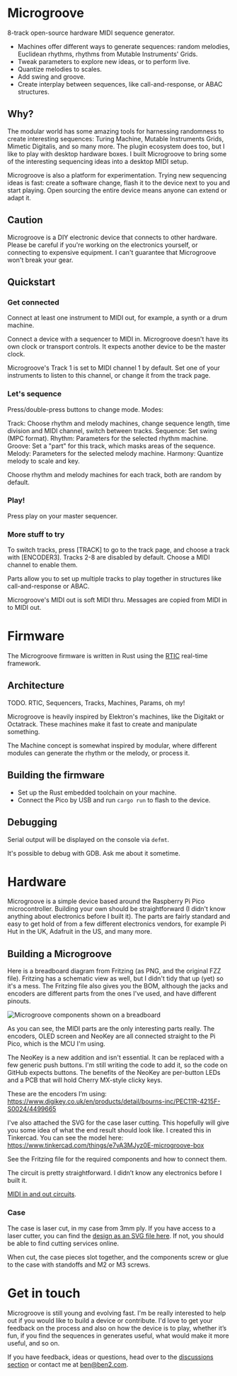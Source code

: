 # Microgroove

8-track open-source hardware MIDI sequence generator.

- Machines offer different ways to generate sequences: random melodies, Euclidean rhythms, rhythms 
  from Mutable Instruments' Grids.
- Tweak parameters to explore new ideas, or to perform live.
- Quantize melodies to scales.
- Add swing and groove.
- Create interplay between sequences, like call-and-response, or ABAC structures.

## Why?

The modular world has some amazing tools for harnessing randomness to create interesting sequences:
Turing Machine, Mutable Instruments Grids, Mimetic Digitalis, and so many more. The plugin ecosystem 
does too, but I like to play with desktop hardware boxes. I built Microgroove to bring some of the 
interesting sequencing ideas into a desktop MIDI setup.

Microgroove is also a platform for experimentation. Trying new sequencing ideas is fast: create a 
software change, flash it to the device next to you and start playing. Open sourcing the entire
device means anyone can extend or adapt it.

## Caution

Microgroove is a DIY electronic device that connects to other hardware. Please be careful if you're
working on the electronics yourself, or connecting to expensive equipment. I can't guarantee that
Microgroove won't break your gear.

## Quickstart

### Get connected

Connect at least one instrument to MIDI out, for example, a synth or a drum machine.

Connect a device with a sequencer to MIDI in. Microgroove doesn't have its own clock or transport
controls. It expects another device to be the master clock.

Microgroove's Track 1 is set to MIDI channel 1 by default. Set one of your instruments to listen to 
this channel, or change it from the track page.

### Let's sequence

Press/double-press buttons to change mode. Modes:

Track: Choose rhythm and melody machines, change sequence length, time division and MIDI channel,
switch between tracks.
Sequence: Set swing (MPC format).
Rhythm: Parameters for the selected rhythm machine.
Groove: Set a "part" for this track, which masks areas of the sequence.
Melody: Parameters for the selected melody machine.
Harmony: Quantize melody to scale and key.

Choose rhythm and melody machines for each track, both are random by default.

### Play!

Press play on your master sequencer.

### More stuff to try

To switch tracks, press [TRACK] to go to the track page, and choose a track with [ENCODER3]. Tracks 2-8 are disabled by default. Choose a MIDI channel to enable them.

Parts allow you to set up multiple tracks to play together in structures like call-and-response or ABAC.

Microgroove's MIDI out is soft MIDI thru. Messages are copied from MIDI in to MIDI out.

# Firmware

The Microgroove firmware is written in Rust using the [RTIC](https://rtic.rs) real-time framework.

## Architecture

TODO. RTIC, Sequencers, Tracks, Machines, Params, oh my!

Microgroove is heavily inspired by Elektron's machines, like the Digitakt or Octatrack. These
machines make it fast to create and manipulate something.

The Machine concept is somewhat inspired by modular, where different modules can generate the
rhythm or the melody, or process it.

## Building the firmware

- Set up the Rust embedded toolchain on your machine.
- Connect the Pico by USB and run `cargo run` to flash to the device.

## Debugging

Serial output will be displayed on the console via `defmt`.

It's possible to debug with GDB. Ask me about it sometime.

# Hardware

Microgroove is a simple device based around the Raspberry Pi Pico microcontroller.
Building your own should be straightforward (I didn't know anything about electronics before I built it).
The parts are fairly standard and easy to get hold of from a few different electronics vendors, for example Pi Hut in the UK, Adafruit in the US, and many more.

## Building a Microgroove

Here is a breadboard diagram from Fritzing (as PNG, and the original FZZ file). Fritzing has a schematic view as well, but I didn't tidy that up (yet) so it's a mess. The Fritzing file also gives you the BOM, although the jacks and encoders are different parts from the ones I've used, and have different pinouts.

![Microgroove components shown on a breadboard](https://github.com/afternoon/microgroove/blob/main/hardware/microgroove-circuit-breadboard.png)

As you can see, the MIDI parts are the only interesting parts really. The encoders, OLED screen and NeoKey are all connected straight to the Pi Pico, which is the MCU I'm using.

The NeoKey is a new addition and isn't essential. It can be replaced with a few generic push buttons. I'm still writing the code to add it, so the code on GitHub expects buttons. The benefits of the NeoKey are per-button LEDs and a PCB that will hold Cherry MX-style clicky keys.

These are the encoders I’m using: 
https://www.digikey.co.uk/en/products/detail/bourns-inc/PEC11R-4215F-S0024/4499665

I've also attached the SVG for the case laser cutting. This hopefully will give you some idea of what the end result should look like. I created this in Tinkercad. You can see the model here: https://www.tinkercad.com/things/e7vA3MJyz0E-microgroove-box

See the Fritzing file for the required components and how to connect them.

The circuit is pretty straightforward. I didn’t know any electronics before I built it.

[MIDI in and out circuits](https://diyelectromusic.wordpress.com/2021/02/15/midi-in-for-3-3v-microcontrollers/).

### Case

The case is laser cut, in my case from 3mm ply. If you have access to a laser cutter, you can find the [design as an SVG file here](https://github.com/afternoon/microgroove/blob/main/hardware/microgroove-case-lasercut.svg). If not, you should be able to find cutting services online.

When cut, the case pieces slot together, and the components screw or glue to the case with standoffs and M2 or M3 screws.

# Get in touch

Microgroove is still young and evolving fast. I'm be really interested to help out if you would like to build a device or contribute. I'd love to get your feedback on the process and also on how the device is to play, whether it’s fun, if you find the sequences in generates useful, what would make it more useful, and so on.

If you have feedback, ideas or questions, 
head over to the [discussions section](https://github.com/afternoon/microgroove/discussions)
or contact me at [ben@ben2.com](mailto:ben@ben2.com).
